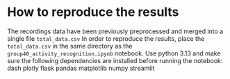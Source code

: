 # How to reproduce the results

The recordings data have been previously preprocessed and merged into a single file `total_data.csv`
In order to reproduce the results, place the `total_data.csv` in the same directory as the `group40_activity_recognition.ipynb` notebook. Use python 3.13 and make sure the following dependencies are installed before running the notebook:
dash
plotly
flask
pandas
matplotlib
numpy
streamlit